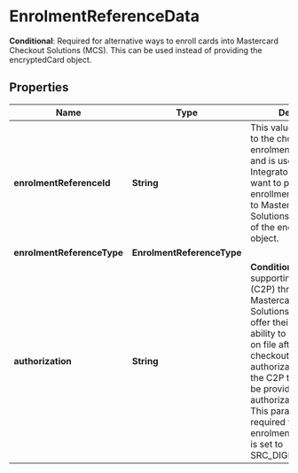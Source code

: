 

# EnrolmentReferenceData

__Conditional__: Required for alternative ways to enroll cards into Mastercard Checkout Solutions (MCS). This can be used instead of providing the encryptedCard object. 

## Properties

| Name | Type | Description | Notes |
|------------ | ------------- | ------------- | -------------|
|**enrolmentReferenceId** | **String** | This value corresponds to the chosen enrolmentReferenceType and is used by Integrators who may want to pass alternative enrollmentReferenceData to Mastercard Checkout Solutions (MCS) instead of the encryptedCard object. |  |
|**enrolmentReferenceType** | **EnrolmentReferenceType** |  |  |
|**authorization** | **String** | __Conditional__: Integrators supporting Click to Pay (C2P) through Mastercard Checkout Solutions (MCS) can offer their consumers the ability to save their card on file after a guest checkout. To do this, the authorization token from the C2P transaction must be provided in the authorization parameter.  This parameter is required when enrolmentReferenceType is set to SRC_DIGITAL_CARD_ID.  |  [optional] |



